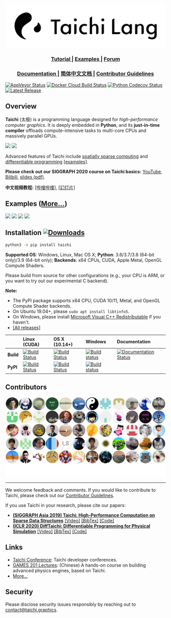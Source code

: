 <div align="center">
  <img width="500px" src="https://github.com/taichi-dev/taichi/raw/master/misc/logo.png">
   <h3> <a href="https://docs.taichi.graphics/"> Tutorial </a> | <a href="https://github.com/taichi-dev/taichi/tree/master/examples"> Examples </a> | <a href="https://forum.taichi.graphics/"> Forum </a><!-- | <a href="http://hub.taichi.graphics/"> Playground </a> --></h3>
  <h3> <a href="https://docs.taichi.graphics/"> Documentation </a> | <a href="https://docs.taichi.graphics/zh-Hans/docs/"> 简体中文文档 </a> | <a href="https://docs.taichi.graphics/docs/lang/articles/contribution/contributor_guide"> Contributor Guidelines </a> </h3>
</div>

[![AppVeyor Status](https://img.shields.io/appveyor/build/yuanming-hu/taichi?logo=AppVeyor&label=AppVeyor)](https://ci.appveyor.com/project/yuanming-hu/taichi/branch/master)
[![Docker Cloud Build Status](https://img.shields.io/docker/cloud/build/taichidev/taichi?label=Docker%20Image&logo=docker)](https://hub.docker.com/r/taichidev/taichi)
[![Python Codecov Status](https://img.shields.io/codecov/c/github/taichi-dev/taichi?label=Python%20Coverage&logo=codecov)](https://codecov.io/gh/taichi-dev/taichi/src/master)
[![Latest Release](https://img.shields.io/github/v/release/taichi-dev/taichi?color=blue&label=Latest%20Release)](https://github.com/taichi-dev/taichi/releases/latest)

## Overview

**Taichi** (太极) is a programming language designed for *high-performance computer graphics*. It is deeply embedded in **Python**, and its **just-in-time compiler** offloads compute-intensive tasks to multi-core CPUs and massively parallel GPUs.

<a href="https://github.com/taichi-dev/taichi/blob/master/examples/simulation/fractal.py#L1-L31"> <img src="https://github.com/taichi-dev/public_files/raw/master/taichi/fractal_code.png" height="270px"></a>  <img src="https://raw.githubusercontent.com/taichi-dev/public_files/master/taichi/fractal_small.gif" height="270px">

Advanced features of Taichi include [spatially sparse computing](https://docs.taichi.graphics/docs/lang/articles/advanced/sparse) and [differentiable programming](https://docs.taichi.graphics/docs/lang/articles/advanced/differentiable_programming) [[examples]](https://github.com/yuanming-hu/difftaichi).

**Please check out our SIGGRAPH 2020 course on Taichi basics:** [YouTube](https://youtu.be/Y0-76n3aZFA), [Bilibili](https://www.bilibili.com/video/BV1kA411n7jk/), [slides (pdf)](https://yuanming.taichi.graphics/publication/2020-taichi-tutorial/taichi-tutorial.pdf).

**中文视频教程:** [[哔哩哔哩]](https://www.bilibili.com/video/BV1gA411j7H5), [[幻灯片]](https://yuanming.taichi.graphics/publication/2020-taichi-tutorial/taichi-tutorial.pdf)

## Examples ([More...](misc/examples.md))

<a href="https://github.com/taichi-dev/taichi/blob/master/examples/mpm128.py"><img src="https://github.com/taichi-dev/public_files/raw/master/taichi/mpm128.gif" height="192px"></a>
<a href="https://github.com/taichi-dev/taichi/blob/master/examples/stable_fluid.py"> <img src="https://github.com/taichi-dev/public_files/raw/master/taichi/stable_fluids.gif" height="192px"></a>
<a href="https://github.com/taichi-dev/taichi/blob/master/examples/sdf_renderer.py"><img src="https://github.com/taichi-dev/public_files/raw/master/taichi/sdf_renderer.jpg" height="192px"></a>
<a href="https://github.com/taichi-dev/taichi/blob/master/examples/euler.py"><img src="https://github.com/taichi-dev/public_files/raw/master/taichi/euler.gif" height="192px"></a>

## Installation [![Downloads](https://pepy.tech/badge/taichi)](https://pepy.tech/project/taichi)

```bash
python3 -m pip install taichi
```

**Supported OS**: Windows, Linux, Mac OS X; **Python**: 3.6/3.7/3.8 (64-bit only)/3.9 (64-bit only); **Backends**: x64 CPUs, CUDA, Apple Metal, OpenGL Compute Shaders.

Please build from source for other configurations (e.g., your CPU is ARM, or you want to try out our experimental C backend).

**Note:**
 - The PyPI package supports x64 CPU, CUDA 10/11, Metal, and OpenGL Compute Shader backends.
 - On Ubuntu 19.04+, please `sudo apt install libtinfo5`.
 - On Windows, please install [Microsoft Visual C++ Redistributable](https://aka.ms/vs/16/release/vc_redist.x64.exe) if you haven't.
 - [[All releases]](https://github.com/taichi-dev/taichi/releases)

|| **Linux (CUDA)** | **OS X (10.14+)** | **Windows** | **Documentation**|
|:------|:-----|:-----|:-----|:-----|
|**Build**|[![Build Status](http://f11.csail.mit.edu:8080/job/taichi/badge/icon)](http://f11.csail.mit.edu:8080/job/taichi/)| [![Build Status](https://travis-ci.com/taichi-dev/taichi.svg?branch=master)](https://travis-ci.com/taichi-dev/taichi) | [![Build status](https://ci.appveyor.com/api/projects/status/yxm0uniin8xty4j7/branch/master?svg=true)](https://ci.appveyor.com/project/yuanming-hu/taichi/branch/master)| [![Documentation Status](https://readthedocs.org/projects/taichi/badge/?version=latest)](http://taichi.readthedocs.io/en/latest/?badge=latest)|
|**PyPI**|[![Build Status](https://travis-ci.com/yuanming-hu/taichi-wheels-test.svg?branch=master)](https://travis-ci.com/yuanming-hu/taichi-wheels-test)|[![Build Status](https://travis-ci.com/yuanming-hu/taichi-wheels-test.svg?branch=master)](https://travis-ci.com/yuanming-hu/taichi-wheels-test)|[![Build status](https://ci.appveyor.com/api/projects/status/39ar9wa8yd49je7o?svg=true)](https://ci.appveyor.com/project/yuanming-hu/taichi-wheels-test) |


## Contributors

<a href="https://github.com/taichi-dev/taichi/graphs/contributors"><img src="https://raw.githubusercontent.com/taichi-dev/public_files/master/taichi/contributors_taichi-dev_taichi_12.png" width="800px"></a>

-------------------------------

We welcome feedback and comments. If you would like to contribute to Taichi, please check out our [Contributor Guidelines](https://taichi.readthedocs.io/en/latest/contributor_guide.html).

If you use Taichi in your research, please cite our papers:

- [**(SIGGRAPH Asia 2019) Taichi: High-Performance Computation on Sparse Data Structures**](https://yuanming.taichi.graphics/publication/2019-taichi/taichi-lang.pdf) [[Video]](https://youtu.be/wKw8LMF3Djo) [[BibTex]](https://raw.githubusercontent.com/taichi-dev/taichi/master/misc/taichi_bibtex.txt) [[Code]](https://github.com/taichi-dev/taichi)
- [**(ICLR 2020) DiffTaichi: Differentiable Programming for Physical Simulation**](https://arxiv.org/abs/1910.00935) [[Video]](https://www.youtube.com/watch?v=Z1xvAZve9aE) [[BibTex]](https://raw.githubusercontent.com/taichi-dev/taichi/master/misc/difftaichi_bibtex.txt) [[Code]](https://github.com/yuanming-hu/difftaichi)

## Links
- [Taichi Conference](https://github.com/taichi-dev/taichicon): Taichi developer conferences.
- [GAMES 201 Lectures](https://github.com/taichi-dev/games201): (Chinese) A hands-on course on building advanced physics engines, based on Taichi.
- [More...](misc/links.md)

## Security

Please disclose security issues responsibly by reaching out to contact@taichi.graphics.
